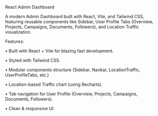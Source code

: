 React Admin Dashboard

A modern Admin Dashboard built with React, Vite, and Tailwind CSS, featuring reusable components like Sidebar, User Profile Tabs (Overview, Projects, Campaigns, Documents, Followers), and Location Traffic visualization.

 
 Features:

• Built with React + Vite for blazing fast     development.

• Styled with Tailwind CSS.

• Modular components structure (Sidebar, Navbar, LocationTraffic, UserProfileTabs, etc.)

• Location-based Traffic chart (using Recharts).

• Tab navigation for User Profile (Overview, Projects, Campaigns, Documents, Followers).

• Clean & responsive UI.
